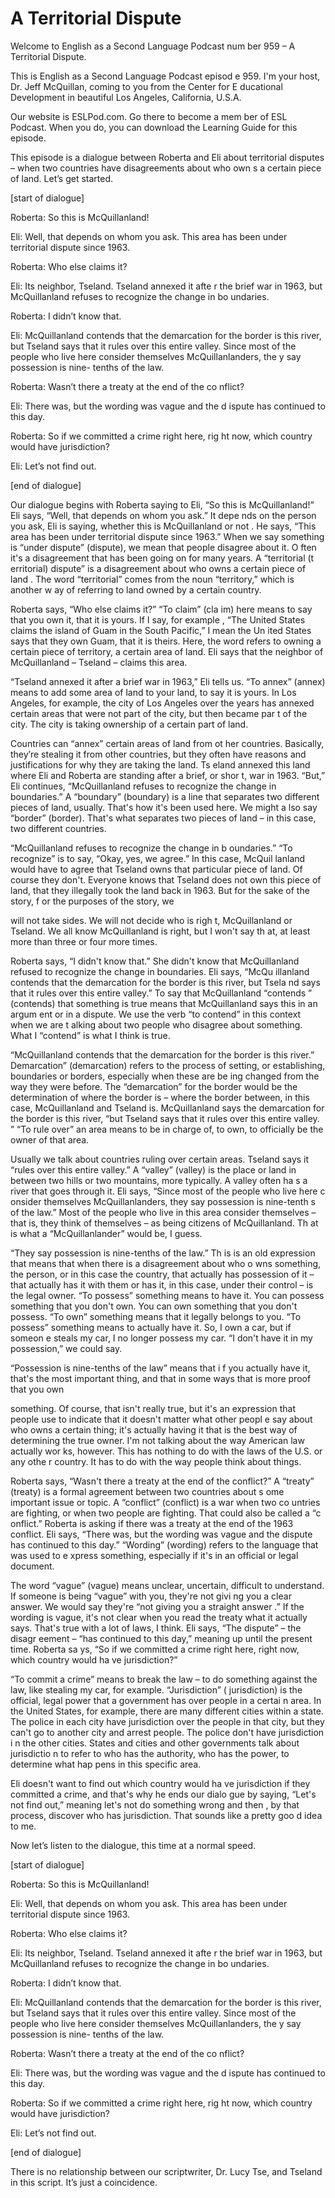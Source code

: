 # A Territorial Dispute

Welcome to English as a Second Language Podcast num ber 959 – A Territorial Dispute.

This is English as a Second Language Podcast episod e 959. I'm your host, Dr. Jeff McQuillan, coming to you from the Center for E ducational Development in beautiful Los Angeles, California, U.S.A.

Our website is ESLPod.com. Go there to become a mem ber of ESL Podcast. When you do, you can download the Learning Guide for this episode.

This episode is a dialogue between Roberta and Eli about territorial disputes – when two countries have disagreements about who own s a certain piece of land. Let’s get started.

[start of dialogue]

Roberta: So this is McQuillanland!

Eli: Well, that depends on whom you ask. This area has been under territorial dispute since 1963.

Roberta: Who else claims it?

Eli: Its neighbor, Tseland. Tseland annexed it afte r the brief war in 1963, but McQuillanland refuses to recognize the change in bo undaries.

Roberta: I didn’t know that.

Eli: McQuillanland contends that the demarcation for the border is this river, but Tseland says that it rules over this entire valley.  Since most of the people who live here consider themselves McQuillanlanders, the y say possession is nine- tenths of the law.

Roberta: Wasn’t there a treaty at the end of the co nflict?

Eli: There was, but the wording was vague and the d ispute has continued to this day.

Roberta: So if we committed a crime right here, rig ht now, which country would have jurisdiction?

 Eli: Let’s not find out.

[end of dialogue]

Our dialogue begins with Roberta saying to Eli, “So  this is McQuillanland!” Eli says, “Well, that depends on whom you ask.” It depe nds on the person you ask, Eli is saying, whether this is McQuillanland or not . He says, “This area has been under territorial dispute since 1963.” When we say something is “under dispute” (dispute), we mean that people disagree about it. O ften it's a disagreement that has been going on for many years. A “territorial (t erritorial) dispute” is a disagreement about who owns a certain piece of land . The word “territorial” comes from the noun “territory,” which is another w ay of referring to land owned by a certain country.

Roberta says, “Who else claims it?” “To claim” (cla im) here means to say that you own it, that it is yours. If I say, for example , “The United States claims the island of Guam in the South Pacific,” I mean the Un ited States says that they own Guam, that it is theirs. Here, the word refers to owning a certain piece of territory, a certain area of land. Eli says that the neighbor of McQuillanland – Tseland – claims this area.

“Tseland annexed it after a brief war in 1963,” Eli  tells us. “To annex” (annex) means to add some area of land to your land, to say  it is yours. In Los Angeles, for example, the city of Los Angeles over the years  has annexed certain areas that were not part of the city, but then became par t of the city. The city is taking ownership of a certain part of land.

Countries can “annex” certain areas of land from ot her countries. Basically, they’re stealing it from other countries, but they often have reasons and justifications for why they are taking the land. Ts eland annexed this land where Eli and Roberta are standing after a brief, or shor t, war in 1963. “But,” Eli continues, “McQuillanland refuses to recognize the change in boundaries.” A “boundary” (boundary) is a line that separates two different pieces of land, usually. That's how it's been used here. We might a lso say “border” (border). That's what separates two pieces of land – in this case, two different countries.

“McQuillanland refuses to recognize the change in b oundaries.” “To recognize” is to say, “Okay, yes, we agree.” In this case, McQuil lanland would have to agree that Tseland owns that particular piece of land. Of  course they don't. Everyone knows that Tseland does not own this piece of land,  that they illegally took the land back in 1963. But for the sake of the story, f or the purposes of the story, we

will not take sides. We will not decide who is righ t, McQuillanland or Tseland. We all know McQuillanland is right, but I won't say th at, at least more than three or four more times.

Roberta says, “I didn't know that.” She didn't know  that McQuillanland refused to recognize the change in boundaries. Eli says, “McQu illanland contends that the demarcation for the border is this river, but Tsela nd says that it rules over this entire valley.” To say that McQuillanland “contends ” (contends) that something is true means that McQuillanland says this in an argum ent or in a dispute. We use the verb “to contend” in this context when we are t alking about two people who disagree about something. What I “contend” is what I think is true.

“McQuillanland contends that the demarcation for the border is this river.” Demarcation” (demarcation) refers to the process of  setting, or establishing, boundaries or borders, especially when these are be ing changed from the way they were before. The “demarcation” for the border would be the determination of where the border is – where the border between, in this case, McQuillanland and Tseland is. McQuillanland says the demarcation for the border is this river, “but Tseland says that it rules over this entire valley. ” “To rule over” an area means to be in charge of, to own, to officially be the owner  of that area.

Usually we talk about countries ruling over certain  areas. Tseland says it “rules over this entire valley.” A “valley” (valley) is the place or land in between two hills or two mountains, more typically. A valley often ha s a river that goes through it. Eli says, “Since most of the people who live here c onsider themselves McQuillanlanders, they say possession is nine-tenth s of the law.” Most of the people who live in this area consider themselves – that is, they think of themselves – as being citizens of McQuillanland. Th at is what a “McQuillanlander” would be, I guess.

“They say possession is nine-tenths of the law.” Th is is an old expression that means that when there is a disagreement about who o wns something, the person, or in this case the country, that actually has possession of it – that actually has it with them or has it, in this case, under their control – is the legal owner. “To possess” something means to have it. You  can possess something that you don't own. You can own something that you don't possess. “To own” something means that it legally belongs to you. “To  possess” something means to actually have it. So, I own a car, but if someon e steals my car, I no longer possess my car. “I don't have it in my possession,”  we could say.

“Possession is nine-tenths of the law” means that i f you actually have it, that's the most important thing, and that in some ways that is  more proof that you own

something. Of course, that isn't really true, but it's an expression that people use to indicate that it doesn't matter what other peopl e say about who owns a certain thing; it's actually having it that is the best way  of determining the true owner. I'm not talking about the way American law actually wor ks, however. This has nothing to do with the laws of the U.S. or any othe r country. It has to do with the way people think about things.

Roberta says, “Wasn't there a treaty at the end of the conflict?” A “treaty” (treaty) is a formal agreement between two countries about s ome important issue or topic. A “conflict” (conflict) is a war when two co untries are fighting, or when two people are fighting. That could also be called a “c onflict.” Roberta is asking if there was a treaty at the end of the 1963 conflict.  Eli says, “There was, but the wording was vague and the dispute has continued to this day.” “Wording” (wording) refers to the language that was used to e xpress something, especially if it's in an official or legal document.

The word “vague” (vague) means unclear, uncertain, difficult to understand. If someone is being “vague” with you, they're not givi ng you a clear answer. We would say they're “not giving you a straight answer .” If the wording is vague, it's not clear when you read the treaty what it actually  says. That's true with a lot of laws, I think. Eli says, “The dispute” – the disagr eement – “has continued to this day,” meaning up until the present time. Roberta sa ys, “So if we committed a crime right here, right now, which country would ha ve jurisdiction?”

“To commit a crime” means to break the law – to do something against the law, like stealing my car, for example. “Jurisdiction” ( jurisdiction) is the official, legal power that a government has over people in a certai n area. In the United States, for example, there are many different cities within  a state. The police in each city have jurisdiction over the people in that city, but  they can't go to another city and arrest people. The police don't have jurisdiction i n the other cities. States and cities and other governments talk about jurisdictio n to refer to who has the authority, who has the power, to determine what hap pens in this specific area.

Eli doesn't want to find out which country would ha ve jurisdiction if they committed a crime, and that's why he ends our dialo gue by saying, “Let's not find out,” meaning let's not do something wrong and then , by that process, discover who has jurisdiction. That sounds like a pretty goo d idea to me.

Now let’s listen to the dialogue, this time at a normal speed.

[start of dialogue]

Roberta: So this is McQuillanland!

Eli: Well, that depends on whom you ask. This area has been under territorial dispute since 1963.

Roberta: Who else claims it?

Eli: Its neighbor, Tseland. Tseland annexed it afte r the brief war in 1963, but McQuillanland refuses to recognize the change in bo undaries.

Roberta: I didn’t know that.

Eli: McQuillanland contends that the demarcation for the border is this river, but Tseland says that it rules over this entire valley.  Since most of the people who live here consider themselves McQuillanlanders, the y say possession is nine- tenths of the law.

Roberta: Wasn’t there a treaty at the end of the co nflict?

Eli: There was, but the wording was vague and the d ispute has continued to this day.

Roberta: So if we committed a crime right here, rig ht now, which country would have jurisdiction?

Eli: Let’s not find out.

[end of dialogue]

There is no relationship between our scriptwriter, Dr. Lucy Tse, and Tseland in this script. It’s just a coincidence.

